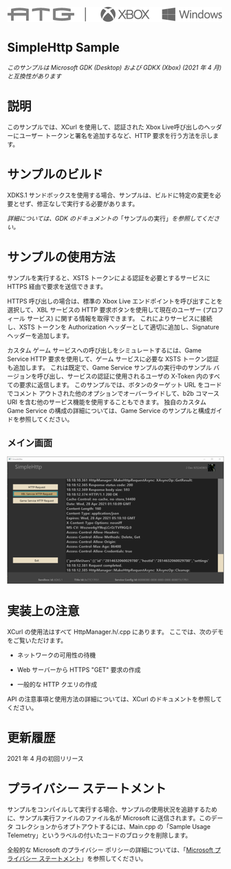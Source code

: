  ![](./media/image1.png)

#   SimpleHttp Sample

*このサンプルは Microsoft GDK (Desktop) および GDKX (Xbox) (2021 年 4
月) と互換性があります*

# 説明

このサンプルでは、XCurl を使用して、認証された Xbox
Live呼び出しのヘッダーにユーザー トークンと署名を追加するなど、HTTP
要求を行う方法を示します。

# サンプルのビルド

XDKS.1
サンドボックスを使用する場合、サンプルは、ビルドに特定の変更を必要とせず、修正なしで実行する必要があります。

*詳細については、GDK
のドキュメントの*「サンプルの実行」*を参照してください。*

# サンプルの使用方法

サンプルを実行すると、XSTS トークンによる認証を必要とするサービスに
HTTPS 経由で要求を送信できます。

HTTPS 呼び出しの場合は、標準の Xbox Live
エンドポイントを呼び出すことを選択して、XBL サービスの HTTP
要求ボタンを使用して現在のユーザー (プロフィール サービス)
に関する情報を取得できます。 これによりサービスに接続し、XSTS トークンを
Authorization ヘッダーとして適切に追加し、Signature
ヘッダーを追加します。

カスタム ゲーム サービスへの呼び出しをシミュレートするには、Game Service
HTTP 要求を使用して、ゲーム サービスに必要な XSTS
トークン認証も追加します。 これは既定で、Game Service
サンプルの実行中のサンプル
バージョンを呼び出し、サービスの認証に使用されるユーザの X-Token
内のすべての要求に返信します。 このサンプルでは、ボタンのターゲット URL
をコードでコメント アウトされた他のオプションでオーバーライドして、b2b
コマース URI を含む他のサービス機能を使用することもできます。
独自のカスタム Game Service の構成の詳細については、Game Service
のサンプルと構成ガイドを参照してください。

## メイン画面

![Graphical user interface, text, website Description automatically generated](./media/image3.png)

# 実装上の注意

XCurl の使用法はすべて HttpManager.h/.cpp にあります。
ここでは、次のデモをご覧いただけます。

-   ネットワークの可用性の待機

-   Web サーバーから HTTPS "GET" 要求の作成

-   一般的な HTTP クエリの作成

API の注意事項と使用方法の詳細については、XCurl
のドキュメントを参照してください。

# 更新履歴

2021 年 4 月の初回リリース

# プライバシー ステートメント

サンプルをコンパイルして実行する場合、サンプルの使用状況を追跡するために、サンプル実行ファイルのファイル名が
Microsoft に送信されます。このデータ
コレクションからオプトアウトするには、Main.cpp の「Sample Usage
Telemetry」というラベルの付いたコードのブロックを削除します。

全般的な Microsoft のプライバシー ポリシーの詳細については、「[Microsoft
プライバシー
ステートメント](https://privacy.microsoft.com/en-us/privacystatement/)」を参照してください。
